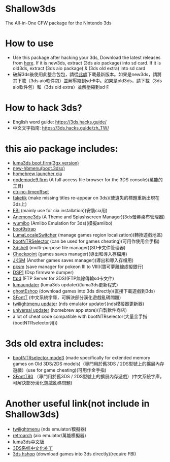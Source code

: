 # Shallow3ds
The All-in-One CFW package for the Nintendo 3ds

# How to use
* Use this package after hacking your 3ds, Download the latest releases from [here](https://github.com/carcaschoi/Shallow3ds/releases). If it is new3ds, extract (3ds aio package) into sd card. If it is old3ds, extract (3ds aio package) & (3ds old extra) into sd card
* 破解3ds後使用此整合包包，請從[此處](https://github.com/carcaschoi/Shallow3ds/releases)下載最新版本。如果是new3ds，請將其下載（3ds aio軟件包）並解壓縮到sd卡中。如果是old3ds，請下載（3ds aio軟件包）和（3ds old extra）並解壓縮到sd卡
# How to hack 3ds?
* English word guide: https://3ds.hacks.guide/
* 中文文字指南: https://3ds.hacks.guide/zh_TW/

# this aio package includes:
* [luma3ds boot.firm(3gx version)](https://github.com/Nanquitas/Luma3DS)
* [new-hbmenu(boot.3dsx)](https://github.com/fincs/new-hbmenu)
* [homebrew launcher cia](https://github.com/yellows8/hblauncher_loader)
* [godemode9.firm](https://github.com/d0k3/GodMode9) (A full access file browser for the 3DS console)(萬能的工具)
* [ctr-no-timeoffset](https://github.com/ihaveamac/ctr-no-timeoffset)
* [faketik](https://github.com/ihaveamac/faketik) (make missing titles re-appear on 3ds)(使遺失的標題重新出現在3ds上)
* [FBI](https://github.com/Steveice10/FBI) (mainly use for cia installation)(安裝cia用)
* [Anemone3ds](https://github.com/astronautlevel2/Anemone3DS) (A Theme and Splashscreen Manager)(3ds螢幕桌布管理器)
* [wumibo](https://github.com/hax0kartik/wumiibo) (Amiibo Emulation for 3ds)(模擬amiibo)
* [boot9strap](https://github.com/SciresM/boot9strap)
* [LumaLocaleSwitcher](https://github.com/Possum/LumaLocaleSwitcher) (manage games region localization)(轉換遊戲地區)
* [bootNTRSelector](https://github.com/Nanquitas/BootNTR) (can be used for games cheating)(可用作使用金手指)
* [3dshell](https://github.com/joel16/3DShell) (multi-purpose file manager)(SD卡文件管理器)
* [Checkpoint](https://github.com/FlagBrew/Checkpoint) (games saves manager)(導出和導入存檔用)
* [JKSM](https://github.com/J-D-K/JKSM) (Another games saves manager)(導出和導入存檔用)
* [pksm](https://github.com/FlagBrew/PKSM) (save manager for pokeon III to VIII)(寶可夢離線虛擬銀行)
* [DSP1](https://github.com/zoogie/DSP1) (Dsp firmware dumper)
* [ftpd](https://github.com/mtheall/ftpd) (FTP Server for 3DS)(FTP無線傳輸sd卡文件)
* [lumaupdater](https://github.com/KunoichiZ/lumaupdate) (luma3ds updater)(luma3ds更新程式)
* [ghostEshop](https://ghosteshop.com) (download games into 3ds directly)(直接下載遊戲到3ds)
* [SFontT](https://github.com/dnasdw/SharedFontTool) (中文系統字庫，可解決部分漢化遊戲亂碼問題)
* [twilightmenu updater](https://github.com/RocketRobz/TWiLightMenu-Updater) (nds emulator updater)(nds模擬器更新器)
* [universal updater](https://github.com/Universal-Team/Universal-Updater) (homebrew app store)(自製軟件商店)
* a lot of cheat code compatible with bootNTRselector(大量金手指(bootNTRselector用))

# 3ds old extra includes:
* [bootNTRselector mode3](https://github.com/Nanquitas/BootNTR) (made specifically for extended memory games on Old 3DS/2DS models)（專門用於舊3DS / 2DS型號上的擴展內存遊戲）(use for game cheating)(可用作金手指)
* [SFontT80](https://github.com/dnasdw/SharedFontTool) （專門用於舊3DS / 2DS型號上的擴展內存遊戲）(中文系統字庫，可解決部分漢化遊戲亂碼問題)
# Another useful link(not include in Shallow3ds)
* [twilightmenu](https://github.com/DS-Homebrew/TWiLightMenu) (nds emulator/模擬器)
* [retroarch](https://retroarch.com) (aio emulator/萬能模擬器)
* [luma3ds中文版](https://github.com/CynricXu/Luma3DS) 
* [3DS系统中文化补丁](https://github.com/carcaschoi/3DS-chinese-patch)
* [3ds hshop](https://hshop.erista.me/) (download games into 3ds directly)(require FBI)

